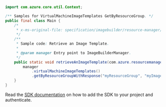 ```java
import com.azure.core.util.Context;

/** Samples for VirtualMachineImageTemplates GetByResourceGroup. */
public final class Main {
    /*
     * x-ms-original-file: specification/imagebuilder/resource-manager/Microsoft.VirtualMachineImages/stable/2022-02-14/examples/GetImageTemplate.json
     */
    /**
     * Sample code: Retrieve an Image Template.
     *
     * @param manager Entry point to ImageBuilderManager.
     */
    public static void retrieveAnImageTemplate(com.azure.resourcemanager.imagebuilder.ImageBuilderManager manager) {
        manager
            .virtualMachineImageTemplates()
            .getByResourceGroupWithResponse("myResourceGroup", "myImageTemplate", Context.NONE);
    }
}
```

Read the [SDK documentation](https://github.com/Azure/azure-sdk-for-java/blob/azure-resourcemanager-imagebuilder_1.0.0-beta.3/sdk/imagebuilder/azure-resourcemanager-imagebuilder/README.md) on how to add the SDK to your project and authenticate.
